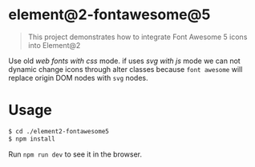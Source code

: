 # element@2-fontawesome@5

> This project demonstrates how to integrate Font Awesome 5 icons into Element@2

Use old *web fonts with css* mode. if uses *svg with js* mode we can not dynamic change icons through alter classes because `font awesome` will replace origin DOM nodes with `svg` nodes.

# Usage

```bash
$ cd ./element2-fontawesome5
$ npm install
```

Run `npm run dev` to see it in the browser.
